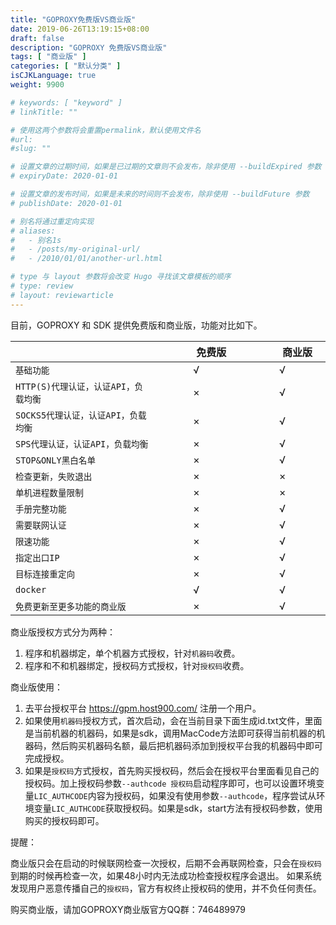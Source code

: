```yaml
---
title: "GOPROXY免费版VS商业版"
date: 2019-06-26T13:19:15+08:00
draft: false
description: "GOPROXY 免费版VS商业版"
tags: [ "商业版" ]
categories: [ "默认分类" ]
isCJKLanguage: true
weight: 9900

# keywords: [ "keyword" ]
# linkTitle: ""

# 使用这两个参数将会重置permalink，默认使用文件名
#url: 
#slug: ""

# 设置文章的过期时间，如果是已过期的文章则不会发布，除非使用 --buildExpired 参数
# expiryDate: 2020-01-01

# 设置文章的发布时间，如果是未来的时间则不会发布，除非使用 --buildFuture 参数
# publishDate: 2020-01-01

# 别名将通过重定向实现
# aliases:
#   - 别名1s
#   - /posts/my-original-url/
#   - /2010/01/01/another-url.html

# type 与 layout 参数将会改变 Hugo 寻找该文章模板的顺序
# type: review
# layout: reviewarticle
---
```


目前，GOPROXY 和 SDK 提供免费版和商业版，功能对比如下。

　　　　　　　　| 　　　免费版　　　 | 　　　商业版　　　
:----------- | :---: | :---:
`基础功能` |   √ |   √
`HTTP(S)代理认证，认证API，负载均衡` |  × |   √
`SOCKS5代理认证，认证API，负载均衡` |   ×|   √
`SPS代理认证，认证API，负载均衡` |   ×|   √
`STOP&ONLY黑白名单` |   ×|   √
`检查更新，失败退出` |   ×|   ×
`单机进程数量限制`|   ×|   ×
`手册完整功能` |   × |   √
`需要联网认证` |   ×|   √
`限速功能`|   × |   √
`指定出口IP`|   × |   √
`目标连接重定向`|   × |   √
`docker`|   √ |   √
`免费更新至更多功能的商业版`|   × |   √


商业版授权方式分为两种：

1. 程序和机器绑定，单个机器方式授权，针对`机器码`收费。
2. 程序和不和机器绑定，授权码方式授权，针对`授权码`收费。

商业版使用：

1. 去平台授权平台 https://gpm.host900.com/ 注册一个用户。
2. 如果使用`机器码`授权方式，首次启动，会在当前目录下面生成id.txt文件，里面是当前机器的机器码，如果是sdk，调用MacCode方法即可获得当前机器的机器码，然后购买机器码名额，最后把机器码添加到授权平台我的机器码中即可完成授权。
3. 如果是`授权码`方式授权，首先购买授权码，然后会在授权平台里面看见自己的授权码。加上授权码参数`--authcode 授权码`启动程序即可，也可以设置环境变量`LIC_AUTHCODE`内容为授权码，如果没有使用参数`--authcode`，程序尝试从环境变量`LIC_AUTHCODE`获取授权码。如果是sdk，start方法有授权码参数，使用购买的授权码即可。

提醒：

商业版只会在启动的时候联网检查一次授权，后期不会再联网检查，只会在`授权码`到期的时候再检查一次，如果48小时内无法成功检查授权程序会退出。
如果系统发现用户恶意传播自己的`授权码`，官方有权终止授权码的使用，并不负任何责任。

购买商业版，请加GOPROXY商业版官方QQ群：746489979
